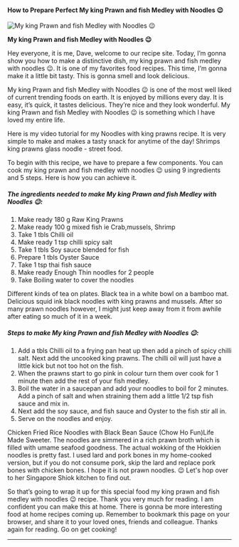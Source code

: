             

#### How to Prepare Perfect My king Prawn and fish Medley with Noodles 😉

![My king Prawn and fish Medley with Noodles 😉](https://img-global.cpcdn.com/recipes/b572838b6e909e90/751x532cq70/my-king-prawn-and-fish-medley-with-noodles-%f0%9f%98%89-recipe-main-photo.jpg)

**My king Prawn and fish Medley with Noodles 😉**

Hey everyone, it is me, Dave, welcome to our recipe site. Today, I’m gonna show you how to make a distinctive dish, my king prawn and fish medley with noodles 😉. It is one of my favorites food recipes. This time, I’m gonna make it a little bit tasty. This is gonna smell and look delicious.

My king Prawn and fish Medley with Noodles 😉 is one of the most well liked of current trending foods on earth. It is enjoyed by millions every day. It is easy, it’s quick, it tastes delicious. They’re nice and they look wonderful. My king Prawn and fish Medley with Noodles 😉 is something which I have loved my entire life.

Here is my video tutorial for my Noodles with king prawns recipe. It is very simple to make and makes a tasty snack for anytime of the day! Shrimps king prawns glass noodle - street food.

To begin with this recipe, we have to prepare a few components. You can cook my king prawn and fish medley with noodles 😉 using 9 ingredients and 5 steps. Here is how you can achieve it.

##### The ingredients needed to make My king Prawn and fish Medley with Noodles 😉:

1.  Make ready 180 g Raw King Prawns
2.  Make ready 100 g mixed fish ie Crab,mussels, Shrimp
3.  Take 1 tbls Chilli oil
4.  Make ready 1 tsp chilli spicy salt
5.  Take 1 tbls Soy sauce blended for fish
6.  Prepare 1 tbls Oyster Sauce
7.  Take 1 tsp thai fish sauce
8.  Make ready Enough Thin noodles for 2 people
9.  Take Boiling water to cover the noodles

Different kinds of tea on plates. Black tea in a white bowl on a bamboo mat. Delicious squid ink black noodles with king prawns and mussels. After so many prawn noodles however, I might just keep away from it from awhile after eating so much of it in a week.

##### Steps to make My king Prawn and fish Medley with Noodles 😉:

1.  Add a tbls Chilli oil to a frying pan heat up then add a pinch of spicy chilli salt. Next add the uncooked king prawns. The chilli oil will just have a little kick but not too hot on the fish.
2.  When the prawns start to go pink in colour turn them over cook for 1 minute then add the rest of your fish medley.
3.  Boil the water in a saucepan and add your noodles to boil for 2 minutes. Add a pinch of salt and when straining them add a little 1/2 tsp fish sauce and mix in.
4.  Next add the soy sauce, and fish sauce and Oyster to the fish stir all in.
5.  Serve on the noodles and enjoy.

Chicken Fried Rice Noodles with Black Bean Sauce (Chow Ho Fun)Life Made Sweeter. The noodles are simmered in a rich prawn broth which is filled with umame seafood goodness. The actual wokking of the Hokkien noodles is pretty fast. I used lard and pork bones in my home-cooked version, but if you do not consume pork, skip the lard and replace pork bones with chicken bones. I hope it is not prawn noodles. 😉 Let's hop over to her Singapore Shiok kitchen to find out.

So that’s going to wrap it up for this special food my king prawn and fish medley with noodles 😉 recipe. Thank you very much for reading. I am confident you can make this at home. There is gonna be more interesting food at home recipes coming up. Remember to bookmark this page on your browser, and share it to your loved ones, friends and colleague. Thanks again for reading. Go on get cooking!

* * *
